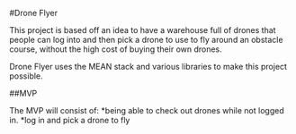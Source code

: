 #Drone Flyer

This project is based off an idea to have a warehouse full of drones that people can log into and then pick a drone to use to fly around an obstacle course, without the high cost of buying their own drones.

Drone Flyer uses the MEAN stack and various libraries to make this project possible.

##MVP 

The MVP will consist of:
  *being able to check out drones while not logged in.
  *log in and pick a drone to fly 
